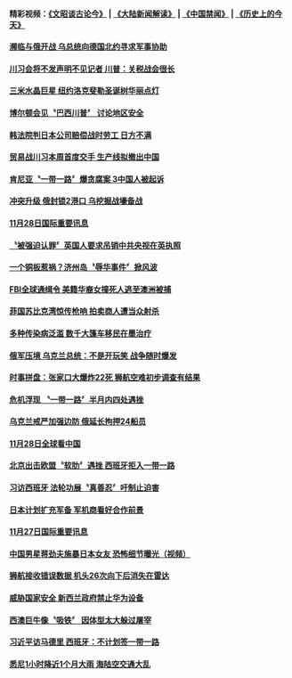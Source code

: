 #### 精彩视频：[《文昭谈古论今》](https://github.com/gfw-breaker/wenzhao/blob/master/README.md?t=11300631) | [《大陆新闻解读》](https://github.com/gfw-breaker/ntdtv-comedy/blob/master/README.md?t=11300631) | [《中国禁闻》](https://github.com/gfw-breaker/ntdtv-news/blob/master/README.md?t=11300631) | [《历史上的今天》](https://github.com/gfw-breaker/today-in-history/blob/master/README.md?t=11300631) 

#### [濒临与俄开战 乌总统向德国北约寻求军事协助](../pages/news202/a1401333.md?t=11300631) 


#### [川习会将不发声明不见记者 川普：关税战会很长](../pages/news202/a1401323.md?t=11300631) 

#### [三米水晶巨星 纽约洛克斐勒圣诞树华丽点灯](../pages/news202/a1401322.md?t=11300631) 

#### [博尔顿会见〝巴西川普〞 讨论地区安全](../pages/news202/a1401320.md?t=11300631) 

#### [韩法院判日本公司赔偿战时劳工 日方不满](../pages/news202/a1401318.md?t=11300631) 

#### [贸易战川习本周首度交手 生产线拟撤出中国](../pages/news202/a1401316.md?t=11300631) 

#### [肯尼亚〝一带一路〞爆贪腐案 3中国人被起诉](../pages/news202/a1401206.md?t=11300631) 

#### [冲突升级 俄封锁2港口 乌挖掘战壕备战](../pages/news202/a1401307.md?t=11300631) 


#### [11月28日国际重要讯息](../pages/news202/a1401298.md?t=11300631) 

#### [〝被强迫认罪〞英国人要求吊销中共央视在英执照](../pages/news202/a1401296.md?t=11300631) 

#### [一个铜板惹祸？济州岛〝辱华事件〞掀风波](../pages/news202/a1401247.md?t=11300631) 

#### [FBI全球通缉令 美籍华裔女撞死人逃至澳洲被捕](../pages/news202/a1401267.md?t=11300631) 

#### [菲国苏比克湾惊传枪响 拍卖商人遭当众射杀](../pages/news202/a1401257.md?t=11300631) 

#### [多种传染病泛滥 数千大篷车移民在墨治疗](../pages/news202/a1401331.md?t=11300631) 

#### [俄军压境 乌克兰总统：不是开玩笑 战争随时爆发](../pages/news202/a1401229.md?t=11300631) 


#### [时事拼盘：张家口大爆炸22死 狮航空难初步调查有结果](../pages/news202/a1401211.md?t=11300631) 

#### [危机浮现 〝一带一路〞半月内四处遇挫](../pages/news202/a1401209.md?t=11300631) 

#### [乌克兰戒严加强边防 俄延长拘押24船员](../pages/news202/a1401202.md?t=11300631) 

#### [11月28日全球看中国](../pages/news202/a1401188.md?t=11300631) 

#### [北京出击欧盟〝软肋〞遇挫 西班牙拒入一带一路](../pages/news202/a1401180.md?t=11300631) 


#### [习访西班牙 法轮功展〝真善忍〞吁制止迫害](../pages/news202/a1401170.md?t=11300631) 

#### [日本计划扩充军备 军机商看好合作前景](../pages/news202/a1401161.md?t=11300631) 


#### [11月27日国际重要讯息](../pages/news202/a1401142.md?t=11300631) 

#### [中国男星蒋劲夫施暴日本女友 恐怖细节曝光（视频）](../pages/news202/a1401065.md?t=11300631) 

#### [狮航接收错误数据 机头26次向下后消失在雷达](../pages/news202/a1401128.md?t=11300631) 

#### [威胁国家安全 新西兰政府禁止华为设备](../pages/news202/a1401120.md?t=11300631) 

#### [西澳巨牛像〝吸铁〞 因体型太大躲过屠宰](../pages/news202/a1401110.md?t=11300631) 

#### [习近平访马德里 西班牙：不计划签一带一路](../pages/news202/a1401062.md?t=11300631) 

#### [悉尼1小时降近1个月大雨 海陆空交通大乱](../pages/news202/a1401090.md?t=11300631) 

